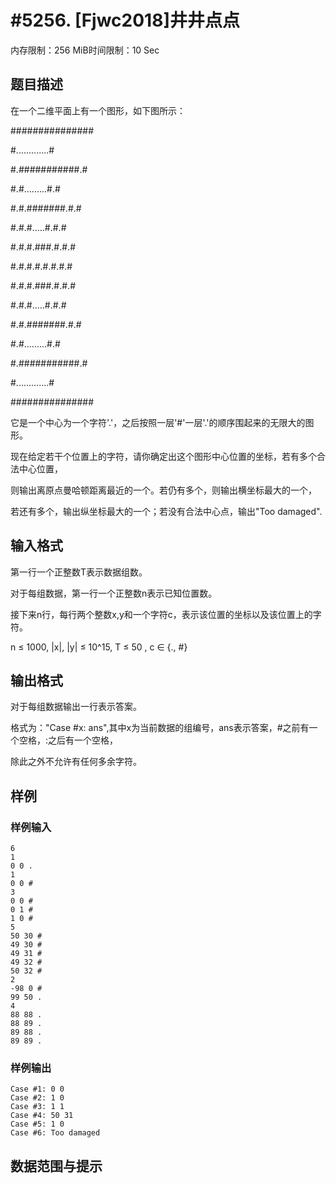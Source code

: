 # #5256. [Fjwc2018]井井点点

内存限制：256 MiB时间限制：10 Sec

## 题目描述

在一个二维平面上有一个图形，如下图所示：

###############

#.............#

#.###########.#

#.#.........#.#

#.#.#######.#.#

#.#.#.....#.#.#

#.#.#.###.#.#.#

#.#.#.#.#.#.#.#

#.#.#.###.#.#.#

#.#.#.....#.#.#

#.#.#######.#.#

#.#.........#.#

#.###########.#

#.............#

###############

它是一个中心为一个字符'.'，之后按照一层'#'一层'.'的顺序围起来的无限大的图形。

现在给定若干个位置上的字符，请你确定出这个图形中心位置的坐标，若有多个合法中心位置，

则输出离原点曼哈顿距离最近的一个。若仍有多个，则输出横坐标最大的一个，

若还有多个，输出纵坐标最大的一个；若没有合法中心点，输出"Too damaged".

## 输入格式

第一行一个正整数T表示数据组数。

对于每组数据，第一行一个正整数n表示已知位置数。

接下来n行，每行两个整数x,y和一个字符c，表示该位置的坐标以及该位置上的字符。

n &le; 1000, |x|, |y| &le; 10^15, T &le; 50 , c &isin; {., #}

## 输出格式

对于每组数据输出一行表示答案。

格式为："Case #x: ans",其中x为当前数据的组编号，ans表示答案，#之前有一个空格，:之后有一个空格，

除此之外不允许有任何多余字符。

## 样例

### 样例输入

    
    6
    1
    0 0 .
    1
    0 0 #
    3
    0 0 #
    0 1 #
    1 0 #
    5
    50 30 #
    49 30 #
    49 31 #
    49 32 #
    50 32 #
    2
    -98 0 #
    99 50 .
    4
    88 88 .
    88 89 .
    89 88 .
    89 89 .
    

### 样例输出

    
    Case #1: 0 0
    Case #2: 1 0
    Case #3: 1 1
    Case #4: 50 31
    Case #5: 1 0
    Case #6: Too damaged
    
    

## 数据范围与提示
